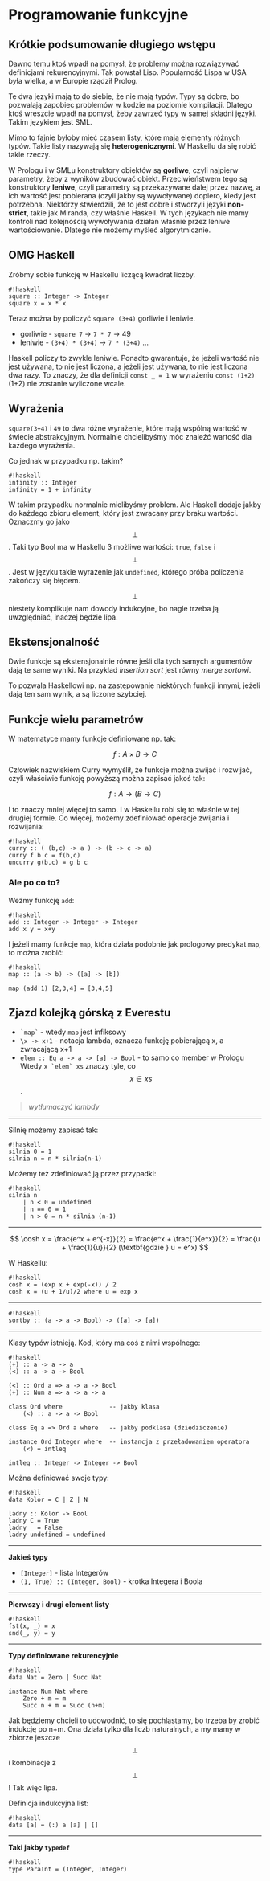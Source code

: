 # Programowanie funkcyjne

## Krótkie podsumowanie długiego wstępu

Dawno temu ktoś wpadł na pomysł, że problemy można rozwiązywać definicjami rekurencyjnymi. Tak powstał Lisp. Popularność Lispa w USA była wielka, a w Europie rządził Prolog.

Te dwa języki mają to do siebie, że nie mają typów. Typy są dobre, bo pozwalają zapobiec problemów w kodzie na poziomie kompilacji. Dlatego ktoś wreszcie wpadł na pomysł, żeby zawrzeć typy w samej składni języki. Takim językiem jest SML.

Mimo to fajnie byłoby mieć czasem listy, które mają elementy różnych typów. Takie listy nazywają się **heterogenicznymi**. W Haskellu da się robić takie rzeczy.

W Prologu i w SMLu konstruktory obiektów są **gorliwe**, czyli najpierw parametry, żeby z wyników zbudować obiekt. Przeciwieństwem tego są konstruktory **leniwe**, czyli parametry są przekazywane dalej przez nazwę, a ich wartość jest pobierana (czyli jakby są wywoływane) dopiero, kiedy jest potrzebna. Niektórzy stwierdzili, że to jest dobre i
stworzyli języki **non-strict**, takie jak Miranda, czy właśnie Haskell. W tych językach nie mamy kontroli nad kolejnością wywoływania działań właśnie przez leniwe wartościowanie. Dlatego nie możemy myśleć algorytmicznie.

## OMG Haskell

Zróbmy sobie funkcję w Haskellu liczącą kwadrat liczby.

    #!haskell
    square :: Integer -> Integer
    square x = x * x

Teraz można by policzyć `square (3+4)` gorliwie i leniwie.

- gorliwie - `square 7` -> `7 * 7` -> 49
- leniwie - `(3+4) * (3+4)` -> `7 * (3+4)` ...

Haskell policzy to zwykle leniwie. Ponadto gwarantuje, że jeżeli wartość nie jest używana, to nie jest liczona, a jeżeli jest używana, to nie jest liczona dwa razy.
To znaczy, że dla definicji `const _ = 1` w wyrażeniu `const (1+2)` (1+2) nie zostanie wyliczone wcale.

## Wyrażenia

`square(3+4)` i `49` to dwa różne wyrażenie, które mają wspólną wartość w świecie abstrakcyjnym. Normalnie chcielibyśmy móc znaleźć wartość dla każdego wyrażenia.

Co jednak w przypadku np. takim?

    #!haskell
    infinity :: Integer
    infinity = 1 + infinity

W takim przypadku normalnie mielibyśmy problem. Ale Haskell dodaje jakby do każdego zbioru element, który jest zwracany przy braku wartości. Oznaczmy go jako $$\perp$$. Taki typ Bool ma w Haskellu 3 możliwe wartości: `true`, `false` i $$\perp$$. Jest w języku takie wyrażenie jak `undefined`, którego próba policzenia zakończy się błędem.

$$\perp$$ niestety komplikuje nam dowody indukcyjne, bo nagle trzeba ją uwzględniać, inaczej będzie lipa.

## Ekstensjonalność

Dwie funkcje są ekstensjonalnie równe jeśli dla tych samych argumentów dają te same wyniki. Na przykład _insertion sort_ jest równy _merge sortowi_.

To pozwala Haskellowi np. na zastępowanie niektórych funkcji innymi, jeżeli dają ten sam wynik, a są liczone szybciej.

## Funkcje wielu parametrów

W matematyce mamy funkcje definiowane np. tak:

$$ f: A \times B \rightarrow C $$

Człowiek nazwiskiem Curry wymyślił, że funkcje można zwijać i rozwijać, czyli właściwie funkcję powyższą można zapisać jakoś tak:

$$ f: A \rightarrow (B \rightarrow C) $$

I to znaczy mniej więcej to samo. I w Haskellu robi się to właśnie w tej drugiej formie. Co więcej, możemy zdefiniować operacje zwijania i rozwijania:

    #!haskell
    curry :: ( (b,c) -> a ) -> (b -> c -> a)
    curry f b c = f(b,c)
    uncurry g(b,c) = g b c

### Ale po co to?

Weźmy funkcję `add`:

    #!haskell
    add :: Integer -> Integer -> Integer
    add x y = x+y

I jeżeli mamy funkcje `map`, która działa podobnie jak prologowy predykat `map`, to można zrobić:

    #!haskell
    map :: (a -> b) -> ([a] -> [b])

    map (add 1) [2,3,4] = [3,4,5]

## Zjazd kolejką górską z Everestu

- `` `map` `` - wtedy `map` jest infiksowy
- `\x -> x+1` - notacja lambda, oznacza funkcję pobierającą x, a zwracającą x+1
- `elem :: Eq a -> a -> [a] -> Bool` - to samo co member w Prologu
Wtedy ``x `elem` xs`` znaczy tyle, co $$ x \in xs $$.

> _wytłumaczyć lambdy_

---

Silnię możemy zapisać tak:

    #!haskell
    silnia 0 = 1
    silnia n = n * silnia(n-1)

Możemy też zdefiniować ją przez przypadki:

    #!haskell
    silnia n
        | n < 0 = undefined
        | n == 0 = 1
        | n > 0 = n * silnia (n-1)

---

$$
\cosh x = \frac{e^x + e^{-x}}{2} = \frac{e^x + \frac{1}{e^x}}{2} = \frac{u + \frac{1}{u}}{2} (\textbf{gdzie } u = e^x)
$$

W Haskellu:

    #!haskell
    cosh x = (exp x + exp(-x)) / 2
    cosh x = (u + 1/u)/2 where u = exp x

---

    #!haskell
    sortby :: (a -> a -> Bool) -> ([a] -> [a])

---

Klasy typów istnieją. Kod, który ma coś z nimi wspólnego:

    #!haskell
    (+) :: a -> a -> a
    (<) :: a -> a -> Bool

    (<) :: Ord a => a -> a -> Bool
    (+) :: Num a => a -> a -> a

    class Ord where             -- jakby klasa
        (<) :: a -> a -> Bool

    class Eq a => Ord a where   -- jakby podklasa (dziedziczenie)

    instance Ord Integer where  -- instancja z przeładowaniem operatora
        (<) = intleq

    intleq :: Integer -> Integer -> Bool

Można definiować swoje typy:

    #!haskell
    data Kolor = C | Z | N

    ladny :: Kolor -> Bool
    ladny C = True
    ladny _ = False
    ladny undefined = undefined

---

**Jakieś typy**

- `[Integer]` - lista Integerów
- `(1, True) :: (Integer, Bool)` - krotka Integera i Boola

---

**Pierwszy i drugi element listy**

    #!haskell
    fst(x, _) = x
    snd(_, y) = y

---

**Typy definiowane rekurencyjnie**

    #!haskell
    data Nat = Zero | Succ Nat

    instance Num Nat where
        Zero + m = m
        Succ n + m = Succ (n+m)

Jak będziemy chcieli to udowodnić, to się pochlastamy, bo trzeba by zrobić indukcję po n+m. Ona działa tylko dla liczb naturalnych, a my mamy w zbiorze jeszcze $$\perp$$ i kombinacje z $$\perp$$! Tak więc lipa.

Definicja indukcyjna list:

    #!haskell
    data [a] = (:) a [a] | []

---

**Taki jakby `typedef`**

    #!haskell
    type ParaInt = (Integer, Integer)